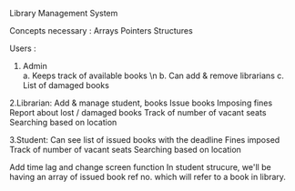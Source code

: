 Library Management System

Concepts necessary : 
Arrays
Pointers
Structures


Users : 
1. Admin  
  a. Keeps track of available books \n
  b. Can add & remove librarians 
  c. List of damaged books

2.Librarian:
  Add & manage student, books
  Issue books
  Imposing fines
  Report about lost / damaged books
  Track of number of vacant seats
  Searching based on location

3.Student:
  Can see list of issued books with the deadline
  Fines imposed
  Track of number of vacant seats
  Searching based on location


Add time lag and change screen function
In student strucure, we'll be having an array of issued book ref no. which will refer to a book in library.
